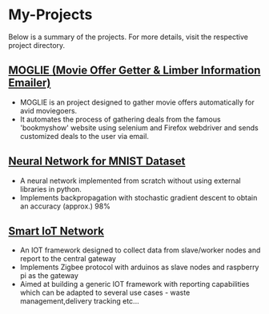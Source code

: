 # My-Projects

Below is a summary of the projects. For more details, visit the respective project directory.

## [MOGLIE (Movie Offer Getter & Limber Information Emailer)](https://github.com/PratikSinghavi/My-Projects/tree/master/MOGLIE)
* MOGLIE is an project designed to gather movie offers automatically for avid moviegoers.
* It automates the process of gathering deals from the famous 'bookmyshow' website using selenium and Firefox webdriver and sends customized deals to the user via email.


## [Neural Network for MNIST Dataset](https://github.com/PratikSinghavi/My-Projects/tree/master/MNIST%20Neural%20Network)
* A neural network implemented from scratch without using external libraries in python.
* Implements backpropagation with stochastic gradient descent to obtain an accuracy (approx.) 98%

## [Smart IoT Network](https://github.com/PratikSinghavi/My-Projects/tree/master/Smart%20IoT%20Network)

* An IOT framework designed to collect data from slave/worker nodes and report to the central gateway
* Implements Zigbee protocol with arduinos as slave nodes and raspberry pi as the gateway
* Aimed at building a generic IOT framework with reporting capabilities which can be adapted to several use cases - waste management,delivery tracking etc...


